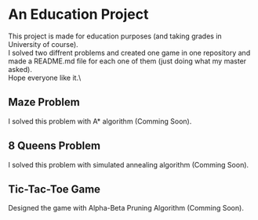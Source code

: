 # An Education Project
This project is made for education purposes (and taking grades in University of course).\
I solved two diffrent problems and created one game in one repository and made a README.md file for each one of them (just doing what my master asked).\
Hope everyone like it.\

## Maze Problem
I solved this problem with A* algorithm (Comming Soon).

## 8 Queens Problem
I solved this problem with simulated annealing algorithm (Comming Soon).

## Tic-Tac-Toe Game
Designed the game with Alpha-Beta Pruning Algorithm (Comming Soon).
